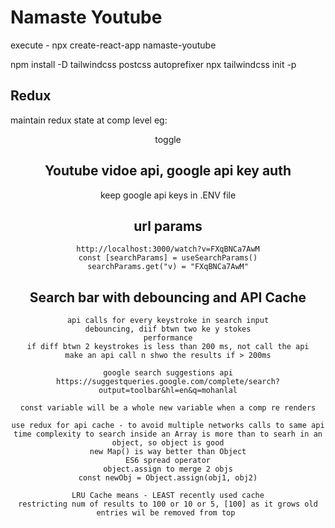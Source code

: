 # Namaste Youtube

execute - npx create-react-app namaste-youtube

npm install -D tailwindcss postcss autoprefixer
npx tailwindcss init -p

## Redux

maintain redux state at comp level
    eg: <header><sideBar> toggle

## Youtube vidoe api, google api key auth
keep google api keys in .ENV file

## url params
    http://localhost:3000/watch?v=FXqBNCa7AwM
    const [searchParams] = useSearchParams()
    searchParams.get("v) = "FXqBNCa7AwM"

## Search bar with debouncing and API Cache
    api calls for every keystroke in search input
    debouncing, diif btwn two ke y stokes
    performance
    if diff btwn 2 keystrokes is less than 200 ms, not call the api
    make an api call n shwo the results if > 200ms

    google search suggestions api
    https://suggestqueries.google.com/complete/search?output=toolbar&hl=en&q=mohanlal

    const variable will be a whole new variable when a comp re renders

    use redux for api cache - to avoid multiple networks calls to same api
    time complexity to search inside an Array is more than to searh in an object, so object is good
    new Map() is way better than Object
    ES6 spread operator
    object.assign to merge 2 objs
    const newObj = Object.assign(obj1, obj2)

    LRU Cache means - LEAST recently used cache
    restricting num of results to 100 or 10 or 5, [100] as it grows old entries wil be removed from top 